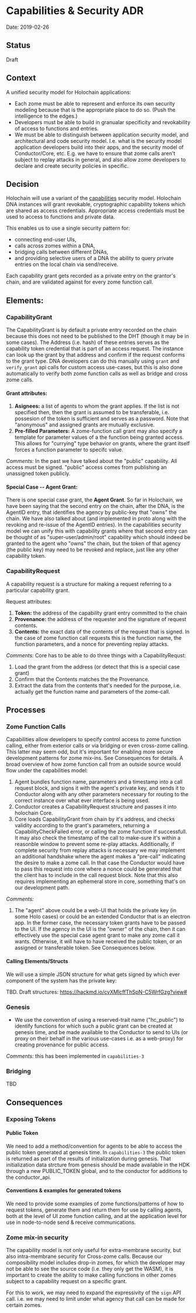 # Capabilities & Security ADR

Date: 2019-02-26

## Status
Draft

## Context

A unified security model for Holochain applications:
* Each zome must be able to represent and enforce its own security modeling because that is the appropriate place to do so. (Push the intelligence to the edges.)
* Developers must be able to build in granualar specificity and revokability of access to functions and entries.
* We must be able to distinguish between application security model, and architectural and code security model.  I.e. what is the security model application developers build into their apps, and the security model of Conductor/Core, etc.  E.g. we have to ensure that zome calls aren't subject to replay attacks in general, and also allow zome developers to declare and create security policies in specific.

## Decision

Holochain will use a variant of the [capabilities](https://en.wikipedia.org/wiki/Capability-based_security) security model. Holochain DNA instances will grant revokable, cryptographic capability tokens which are shared as access credentials. Appropriate access credentials must be used to access to functions and private data.

This enables us to use a single security pattern for:
 - connecting end-user UIs,
 - calls across zomes within a DNA,
 - bridging calls between different DNAs,
 - and providing selective users of a DNA the ability to query private entries on the local chain via send/receive.

Each capability grant gets recorded as a private entry on the grantor's chain, and are validated against for every zome function call.

## Elements:
### CapabilityGrant
The CapabilityGrant is by default a private entry recorded on the chain because this does not need to be published to the DHT (though it may be in some cases). The Address (i.e. hash) of these entries serves as the capability token credential that is part of an access request.  The instance can look up the grant by that address and confirm if the request conforms to the grant type.   DNA developers can do this manually using `grant` and `verify_grant` api calls for custom access use-cases, but this is also done automatically to verify both zome function calls as well as bridge and cross zome calls.

#### Grant attributes:
1. **Asignees:** a list of agents to whom the grant applies.  If the list is not specified then, then the grant is assumed to be transferable, i.e. possesion of the token is sufficient and serves as a password.  Note that "anonymous" and assigned grants are mutually exclusive.
2. **Pre-filled Parameters:** A zome-function call grant may also specify a template for parameter values of a the function being granted access.  This allows for "currying" type behavior on grants, where the grant itself forces a function parameter to specifc value.

*Comments:* In the past we have talked about the "public" capability. All access must be signed.  "public" access comes from publishing an unassigned token publicly.

#### Special Case -- Agent Grant:
There is one special case grant, the **Agent Grant**.  So far in Holochain, we have been saying that the second entry on the chain, after the DNA, is the AgentID entry, that identifies the agency by public-key that "owns" the chain.  We have also talked about (and implemented in proto along with the revoking and re-issue of the AgentID entries). In the capabilities security model we can unify this with capability grants where that second entry can be thought of as "super-user/admin/root" capability which should indeed be granted to the agent who "owns" the chain, but the token of that agency (the public key) may need to be revoked and replace, just like any other capability token.

### CapabilityRequest
A capability request is a structure for making a request referring to a particular capability grant.

Request attributes:
1. **Token:** the address of the capability grant entry committed to the chain
2. **Provenance:** the address of the requester and the signature of request contents.
3. **Contents:** the exact data of the contents of the request that is signed.  In the case of zome function call requests this is the function name, the function parameters, and a nonce for preventing replay attacks.

*Comments:* Core has to be able to do three things with a CapabilityRequst:
1. Load the grant from the address (or detect that this is a special case grant)
2. Confirm that the Contents matches the the Provenance.
3. Extract the data from the contents that's needed for the purpose, i.e. actually get the function name and parameters of the zome-call.

## Processes
### Zome Function Calls

Capabilities allow developers to specify control access to zome function calling, either from exterior calls or via bridging or even cross-zome calling.  This latter may seem odd, but it's important for enabling more secure development patterns for zome mix-ins.  See Consequences for details.  A broad overview of how zome function call from an outside source would flow under the capabilities model:

1. Agent bundles function name, parameters and a timestamp into a call request block, and signs it with the agent's private key, and sends it to Conductor along with any other parameters necessary for routing to the correct instance over what ever interface is being used.
2. Conductor creates a CapabilityRequest structure and passes it into holochain Core.
3. Core loads CapabilityGrant from chain by it's address, and checks validity according to the grant's parameters, returning a CapabilityCheckFailed error, or calling the zome function if successfull.  It may also check the timestamp of the call to make-sure it's within a reasonble window to prevent some re-play attacks.  Additionally, if complete security from replay attacks is necessary we may implement an additional handshake where the agent makes a "pre-call" indicating the desire to make a zome call.  In that case the Conductor would have to pass this request into core where a nonce could be generated that the client has to include in the call request block. Note that this also requires implementing an ephemeral store in core, something that's on our development path.

*Comments:*

1. The "agent" above could be a web-UI that holds the private key (in some Holo cases) or could be an extended Conductor that is an electron app.  In the former case, the necessary token grants have to be passed to the UI.  If the agency in the UI is the "owner" of the chain, then it can effectively use the special case agent grant to make any zome call it wants.  Otherwise, it will have to have received the public token, or an assigned or transferable token.  See Consequences below.

#### Calling Elements/Structs
We will use a simple JSON structure for what gets signed by which ever component of the system has the private key:

TBD. Draft structures: https://hackmd.io/cvXMlcffThSpN-C5WrfGzg?view#

### Genesis

- We use the convention of using a reserved-trait name ("hc_public") to identify functions for which such a public grant can be created at genesis time, and be made available to the Conductor to send to UIs (or proxy on their behalf in the various use-cases i.e. as a web-proxy) for creating provenance for public access.

*Comments:* this has been implemented in `capabilities-3`

### Bridging

TBD

## Consequences

### Exposing Tokens

#### Public Token
We need to add a method/convention for agents to be able to access the public token generated at genesis time.  In `capabilities-3` the public token is returned as part of the results of initialization during genesis.  That initialization data strcture from genesis should be made available in the HDK through a new PUBLIC_TOKEN global, and to the conductor for additions to the conductor_api.

#### Conventions & examples for generated tokens
We need to provide some examples of zome functions/patterns of how to request tokens, generate them and return them for use by calling agents, both at the level of UI zome function calling, and at the application level for use in node-to-node send & receive communications.

### Zome mix-in security
The capability model is not only useful for extra-membrane security, but also intra-membrane security for Cross-zome calls.  Because our composibility model includes drop-in zomes, for which the developer may not be able to see the source code (i.e. they only get the WASM), it is important to create the ability to make calling functions in other zomes subject to a capability request on a specific grant.

For this to work, we may need to expand the expressivity of the `sign` API call.  i.e. we may need to limit under what agency that call can be made for certain zomes.

